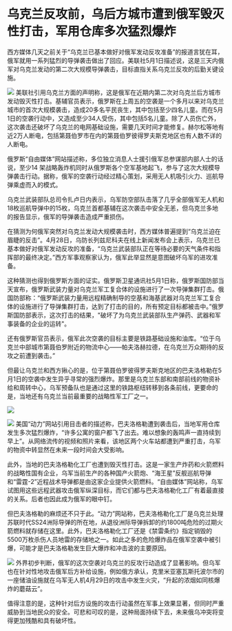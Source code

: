 # 乌克兰反攻前，乌后方城市遭到俄军毁灭性打击，军用仓库多次猛烈爆炸

西方媒体几天之前关于“乌克兰已基本做好对俄军发动反攻准备”的报道言犹在耳，俄军就用一系列猛烈的导弹袭击做出了回应。美联社5月1日描述说，这是三天内俄军对乌克兰发动的第二次大规模导弹袭击，目标直指关系乌克兰反攻的后勤关键设施。

![](https://inews.gtimg.com/om_bt/O_yNKbutt5Hj3GmFU2anjwsY9I1kDMKShDq0U8SsSaLLIAA/1000)
美联社引用乌克兰方面的声明称，这是俄军在近期内第二次对乌克兰后方城市发动毁灭性打击。基辅官员表示，俄罗斯在上周五的空袭是一个多月以来对乌克兰城市的首次大规模袭击，造成20多名平民丧生，其中包括至少四名儿童。而在5月1日的空袭行动中，又造成至少34人受伤，其中包括5名儿童。除了人员伤亡外，这次袭击还破坏了乌克兰的电网基础设施，需要几天时间才能修复。赫尔松等地有近2万人断电，包括第聂伯罗市在内的第聂伯罗彼得罗夫斯克地区也有人数不详的人断电。

俄罗斯“自由媒体”网站描述称，多位独立消息人士援引俄军总参谋部内部人士的话说，至少14
架战略轰炸机同时从俄罗斯各个空军基地起飞，参与了这次大规模导弹袭击行动。据称，俄军的空袭行动经过精心策划，采用无人机吸引火力、巡航导弹乘虚而入的模式。

乌克兰武装部队总司令扎卢日内表示，乌军防空部队击落了几乎全部俄军无人机和18枚巡航导弹中的15枚，乌克兰首都基辅在这次袭击中安全无恙，但乌克兰多地的报告显示，俄军的导弹袭击造成严重损伤。

在猜测为何俄军突然对乌克兰发动大规模袭击时，西方媒体普遍提到“乌克兰迫在眉睫的反击”。4月28日，乌防长列兹尼科夫在线上新闻发布会上表示，乌克兰已基本做好对俄军发动反攻的准备，“乌克兰武装部队正在等待必要的天气条件和指挥部的最终决定。”西方军事观察家认为，俄军此举显然是意图破坏乌军的进攻准备。

这种猜测也得到俄罗斯方面的证实。俄罗斯卫星通讯社5月1日称，俄罗斯国防部当天宣布，俄罗斯武装力量对乌克兰军工复合体的设施进行了一次导弹集群打击。俄国防部称：“俄罗斯武装力量用远程精确制导的空基和海基武器对乌克兰军工复合体的设施进行了导弹集群打击，达到了打击的目的，所有预定目标都被击中。”俄罗斯国防部表示，这次打击的结果，"破坏了为乌克兰武装部队生产弹药、武器和军事装备的企业的运转"。

还有俄罗斯官员表示，俄军此次空袭的目标主要是铁路基础设施和油库。“位于乌克兰中部城市第聂伯罗附近的物流中心——帕夫洛赫拉德，在乌克兰万众期待的反攻之前遭到袭击。”

但最让乌克兰和西方揪心的是，位于第聂伯罗彼得罗夫斯克地区的巴夫洛格勒在5月1日的空袭中发生异乎寻常的强烈爆炸。那里是乌克兰东部和南部前线的物资补给和周转中心，乌军预备队也是通过这里的铁路枢纽转移到各条前线，更要命的是，当地还有乌克兰当前最重要的战略性军工厂之一。

![](https://inews.gtimg.com/om_bt/OGfjLM39e-z9Yf0NyQPsoWbg18IQqABHzp9d75xve7xwgAA/1000)

![](https://inews.gtimg.com/om_bt/Oj_dypRceMYm9CNtvXdptiEpq2xthOhIww70vZTt-woeAAA/1000)
美国“动力”网站引用目击者的描述称，巴夫洛格勒遭到袭击后，当地军用仓库发生多次猛烈爆炸，“许多公寓的窗户都飞了出去。难以想象的轰鸣声一直持续到早上”。从网络流传的视频和照片来看，该地区两个火车站都遭到严重打击，乌军的物资中转显然在未来一段时间会大受影响。

此外，当地的巴夫洛格勒化工厂也遭到毁灭性打击。这是一家生产炸药和火箭燃料的战略性国有企业，乌军当前生产的各种国产火箭炮、“海王星”反舰巡航导弹和“雷霆-2”近程战术导弹都是由这家企业提供火箭燃料。“自由媒体”网站称，乌军试图用这些远程武器攻击俄军纵深目标，而它们都与巴夫洛格勒化工厂有着最直接的关系。后者也因此成为俄军的眼中钉。

但巴夫洛格勒的麻烦还不只于此。“动力”网站称，巴夫洛格勒化工厂是乌克兰处理苏联时代SS24洲际导弹的所在地，从退役洲际导弹拆卸的约1800吨危险的过期火箭燃料就存储在这里。此外，巴夫洛格勒化工厂还是《禁雷条约》指定销毁的5500万枚杀伤人员地雷的存储地之一。如此之多的危险爆炸品在俄军空袭中被引爆，可能才是巴夫洛格勒发生巨大爆炸和冲击波的主要原因。

![](https://inews.gtimg.com/om_bt/O8HAulTqA6u1miYvpAPO86AFvrF9Lbsd8UO6x6C0RA2H8AA/1000)
外界初步判断，俄军的这次空袭对乌克兰的反攻行动造成了显著影响。但乌军也在针对性地攻击俄军后方补给设施，例如俄方承认，克里米亚塞瓦斯托波尔市的一座储油设施就在乌军无人机4月29日的攻击中发生火灾，“升起的浓烟如同核爆炸的蘑菇云”。

值得注意的是，这种针对后方设施的攻击行动虽然在军事上效果显著，但同时严重威胁到当地民众的安全。可悲和可叹的是，这种局面持续下去，未来俄乌冲突将变得更加残酷和具有破坏性。

